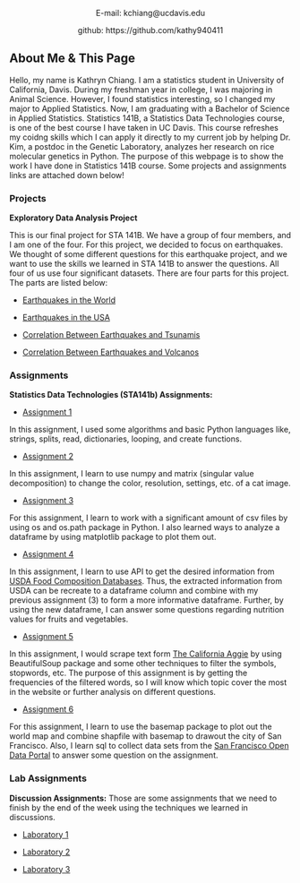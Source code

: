 

<p align="center">
E-mail: kchiang@ucdavis.edu
</p><p align="center">
github: https://github.com/kathy940411
</p>

## About Me & This Page

<p>Hello, my name is Kathryn Chiang. I am a statistics student in University of California, Davis. During my freshman year in college, I was majoring in Animal Science. However, I found statistics interesting, so I changed my major to Applied Statistics. Now, I am graduating with a Bachelor of Science in Applied Statistics. Statistics 141B, a Statistics Data Technologies course, is one of the best course I have taken in UC Davis. This course refreshes my coidng skills which I can apply it directly to my current job by helping Dr. Kim, a postdoc in the Genetic Laboratory, analyzes her research on rice molecular genetics in Python. The purpose of this webpage is to show the work I have done in Statistics 141B course. Some projects and assignments links are attached down below!</p>

### Projects

__Exploratory Data Analysis Project__
<p>
This is our final project for STA 141B. We have a group of four members, and I am one of the four. For this project, we decided to focus on earthquakes. We thought of some different questions for this earthquake project, and we want to use the skills we learned in STA 141B to answer the questions. All four of us use four significant datasets. There are four parts for this project. The parts are listed below:</p>

+ [Earthquakes in the World](https://github.com/karthikapai/earthquakes/blob/master/Earthquakes%20in%20the%20World%20(Part%201).ipynb)

+ [Earthquakes in the USA](https://github.com/karthikapai/earthquakes/blob/master/Earthquake_in_the_USA_part2.ipynb)

+ [Correlation Between Earthquakes and Tsunamis](https://github.com/karthikapai/earthquakes/blob/master/project-part-3.ipynb)

+ [Correlation Between Earthquakes and Volcanos](https://github.com/karthikapai/earthquakes/blob/master/141b_final_part42.ipynb)

### Assignments

__Statistics Data Technologies (STA141b) Assignments:__

+ [Assignment 1](https://github.com/kathy940411/KathrynChiang/blob/master/assignment1.ipynb)

In this assignment, I used some algorithms and basic Python languages like, strings, splits, read, dictionaries, looping, and create functions.

+ [Assignment 2](https://github.com/kathy940411/KathrynChiang/blob/master/assignment2.ipynb)

In this assignment, I learn to use numpy and matrix (singular value decomposition) to change the color, resolution, settings, etc. of a cat image.

+ [Assignment 3](https://github.com/kathy940411/KathrynChiang/blob/master/assignment3.ipynb)

For this assignment, I learn to work with a significant amount of csv files by using os and os.path package in Python. I also learned ways to analyze a dataframe by using matplotlib package to plot them out. 

+ [Assignment 4](https://github.com/kathy940411/KathrynChiang/blob/master/assignment4.ipynb)

In this assignment, I learn to use API to get the desired information from [USDA Food Composition Databases](https://ndb.nal.usda.gov/ndb/search/list). Thus, the extracted information from USDA can be recreate to a dataframe column and combine with my previous assignment (3) to form a more informative dataframe. Further, by using the new dataframe, I can answer some questions regarding nutrition values for fruits and vegetables.

+ [Assignment 5](https://github.com/kathy940411/KathrynChiang/blob/master/assignment5.ipynb)

In this assignment, I would scrape text form [The California Aggie](https://theaggie.org/) by using BeautifulSoup package and some other techniques to filter the symbols, stopwords, etc. The purpose of this assignment is by getting the frequencies of the filtered words, so I will know which topic cover the most in the website or further analysis on different questions.

+ [Assignment 6](https://github.com/kathy940411/KathrynChiang/blob/master/assignment6.ipynb)

For this assignment, I learn to use the basemap package to plot out the world map and combine shapfile with basemap to drawout the city of San Francisco. Also, I learn sql to collect data sets from the [San Francisco Open Data Portal](https://data.sfgov.org/) to answer some question on the assignment.


### Lab Assignments

__Discussion Assignments:__
Those are some assignments that we need to finish by the end of the week using the techniques we learned in discussions.

+ [Laboratory 1](https://github.com/kathy940411/KathrynChiang/blob/master/Lab%202.ipynb)

+ [Laboratory 2](https://github.com/kathy940411/KathrynChiang/blob/master/Lab%203.ipynb)

+ [Laboratory 3](https://github.com/kathy940411/KathrynChiang/blob/master/Lab%204.ipynb)



